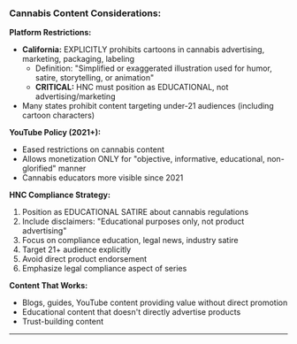 ### Cannabis Content Considerations:

**Platform Restrictions:**
- **California:** EXPLICITLY prohibits cartoons in cannabis advertising, marketing, packaging, labeling
  - Definition: "Simplified or exaggerated illustration used for humor, satire, storytelling, or animation"
  - **CRITICAL:** HNC must position as EDUCATIONAL, not advertising/marketing
- Many states prohibit content targeting under-21 audiences (including cartoon characters)

**YouTube Policy (2021+):**
- Eased restrictions on cannabis content
- Allows monetization ONLY for "objective, informative, educational, non-glorified" manner
- Cannabis educators more visible since 2021

**HNC Compliance Strategy:**
1. Position as EDUCATIONAL SATIRE about cannabis regulations
2. Include disclaimers: "Educational purposes only, not product advertising"
3. Focus on compliance education, legal news, industry satire
4. Target 21+ audience explicitly
5. Avoid direct product endorsement
6. Emphasize legal compliance aspect of series

**Content That Works:**
- Blogs, guides, YouTube content providing value without direct promotion
- Educational content that doesn't directly advertise products
- Trust-building content

---
